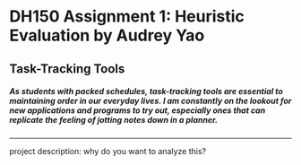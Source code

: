 # DH150 Assignment 1: Heuristic Evaluation by Audrey Yao

## Task-Tracking Tools

##### As students with packed schedules, task-tracking tools are essential to maintaining order in our everyday lives. I am constantly on the lookout for new applications and programs to try out, especially ones that can replicate the feeling of jotting notes down in a planner. 

----

project description: why do you want to analyze this?
